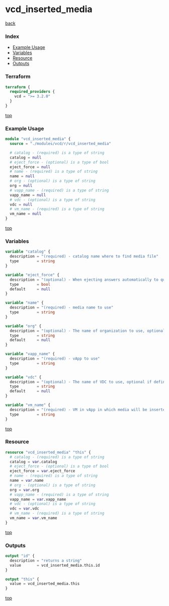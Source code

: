 # vcd_inserted_media

[back](../vcd.md)

### Index

- [Example Usage](#example-usage)
- [Variables](#variables)
- [Resource](#resource)
- [Outputs](#outputs)

### Terraform

```terraform
terraform {
  required_providers {
    vcd = ">= 3.2.0"
  }
}
```

[top](#index)

### Example Usage

```terraform
module "vcd_inserted_media" {
  source = "./modules/vcd/r/vcd_inserted_media"

  # catalog - (required) is a type of string
  catalog = null
  # eject_force - (optional) is a type of bool
  eject_force = null
  # name - (required) is a type of string
  name = null
  # org - (optional) is a type of string
  org = null
  # vapp_name - (required) is a type of string
  vapp_name = null
  # vdc - (optional) is a type of string
  vdc = null
  # vm_name - (required) is a type of string
  vm_name = null
}
```

[top](#index)

### Variables

```terraform
variable "catalog" {
  description = "(required) - catalog name where to find media file"
  type        = string
}

variable "eject_force" {
  description = "(optional) - When ejecting answers automatically to question yes"
  type        = bool
  default     = null
}

variable "name" {
  description = "(required) - media name to use"
  type        = string
}

variable "org" {
  description = "(optional) - The name of organization to use, optional if defined at provider level. Useful when connected as sysadmin working across different organizations"
  type        = string
  default     = null
}

variable "vapp_name" {
  description = "(required) - vApp to use"
  type        = string
}

variable "vdc" {
  description = "(optional) - The name of VDC to use, optional if defined at provider level"
  type        = string
  default     = null
}

variable "vm_name" {
  description = "(required) - VM in vApp in which media will be inserted or ejected"
  type        = string
}
```

[top](#index)

### Resource

```terraform
resource "vcd_inserted_media" "this" {
  # catalog - (required) is a type of string
  catalog = var.catalog
  # eject_force - (optional) is a type of bool
  eject_force = var.eject_force
  # name - (required) is a type of string
  name = var.name
  # org - (optional) is a type of string
  org = var.org
  # vapp_name - (required) is a type of string
  vapp_name = var.vapp_name
  # vdc - (optional) is a type of string
  vdc = var.vdc
  # vm_name - (required) is a type of string
  vm_name = var.vm_name
}
```

[top](#index)

### Outputs

```terraform
output "id" {
  description = "returns a string"
  value       = vcd_inserted_media.this.id
}

output "this" {
  value = vcd_inserted_media.this
}
```

[top](#index)
